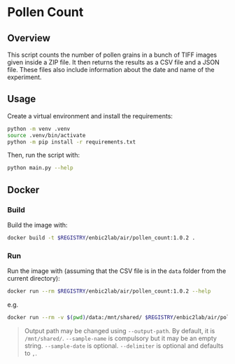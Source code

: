# Pollen Count

## Overview

This script counts the number of pollen grains in a bunch of TIFF images given inside a ZIP file. It then returns the results as a CSV file and a JSON file. These files also include information about the date and name of the experiment.

## Usage

Create a virtual environment and install the requirements:

```sh
python -m venv .venv
source .venv/bin/activate
python -m pip install -r requirements.txt
```

Then, run the script with:

```sh
python main.py --help
```

## Docker

### Build

Build the image with:

```sh
docker build -t $REGISTRY/enbic2lab/air/pollen_count:1.0.2 .
```

### Run

Run the image with (assuming that the CSV file is in the `data` folder from the current directory):

```sh
docker run --rm $REGISTRY/enbic2lab/air/pollen_count:1.0.2 --help
```

e.g.

```sh
docker run --rm -v $(pwd)/data:/mnt/shared/ $REGISTRY/enbic2lab/air/pollencount:1.0.2 --filepath "/mnt/shared/imagesZipped.zip" --delimiter ";" --sample-name "Experiment 1" --sample-date "2021-01-01"
```
> Output path may be changed using `--output-path`. By default, it is `/mnt/shared/`.
> `--sample-name` is compulsory but it may be an empty string. `--sample-date` is optional.
> `--delimiter` is optional and defaults to `,`.